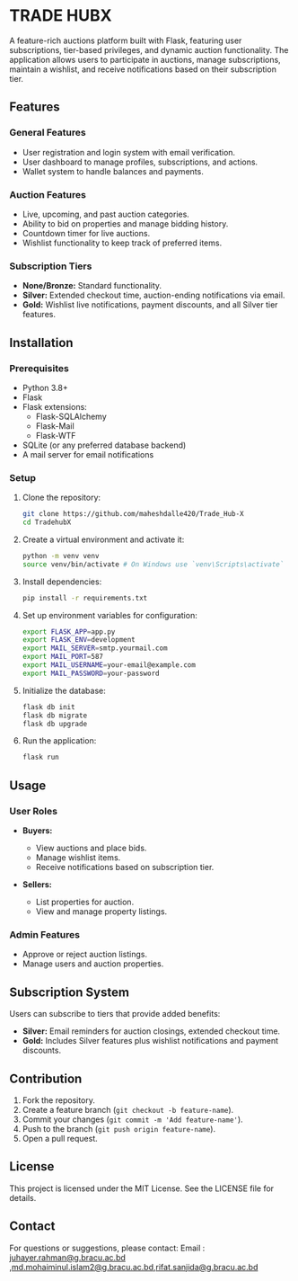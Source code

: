 # TRADE HUBX
A feature-rich auctions platform built with Flask, featuring user subscriptions, tier-based privileges, and dynamic auction functionality. The application allows users to participate in auctions, manage subscriptions, maintain a wishlist, and receive notifications based on their subscription tier.

## Features

### General Features
- User registration and login system with email verification.
- User dashboard to manage profiles, subscriptions, and actions.
- Wallet system to handle balances and payments.

### Auction Features
- Live, upcoming, and past auction categories.
- Ability to bid on properties and manage bidding history.
- Countdown timer for live auctions.
- Wishlist functionality to keep track of preferred items.

### Subscription Tiers
- **None/Bronze:** Standard functionality.
- **Silver:** Extended checkout time, auction-ending notifications via email.
- **Gold:** Wishlist live notifications, payment discounts, and all Silver tier features.

## Installation

### Prerequisites
- Python 3.8+
- Flask
- Flask extensions:
  - Flask-SQLAlchemy
  - Flask-Mail
  - Flask-WTF
- SQLite (or any preferred database backend)
- A mail server for email notifications

### Setup
1. Clone the repository:
    ```bash
    git clone https://github.com/maheshdalle420/Trade_Hub-X
    cd TradehubX
    ```
2. Create a virtual environment and activate it:
    ```bash
    python -m venv venv
    source venv/bin/activate # On Windows use `venv\Scripts\activate`
    ```
3. Install dependencies:
    ```bash
    pip install -r requirements.txt
    ```
4. Set up environment variables for configuration:
    ```bash
    export FLASK_APP=app.py
    export FLASK_ENV=development
    export MAIL_SERVER=smtp.yourmail.com
    export MAIL_PORT=587
    export MAIL_USERNAME=your-email@example.com
    export MAIL_PASSWORD=your-password
    ```
5. Initialize the database:
    ```bash
    flask db init
    flask db migrate
    flask db upgrade
    ```
6. Run the application:
    ```bash
    flask run
    ```

## Usage

### User Roles
- **Buyers:**
  - View auctions and place bids.
  - Manage wishlist items.
  - Receive notifications based on subscription tier.

- **Sellers:**
  - List properties for auction.
  - View and manage property listings.

### Admin Features
- Approve or reject auction listings.
- Manage users and auction properties.

## Subscription System
Users can subscribe to tiers that provide added benefits:
- **Silver:** Email reminders for auction closings, extended checkout time.
- **Gold:** Includes Silver features plus wishlist notifications and payment discounts.

## Contribution
1. Fork the repository.
2. Create a feature branch (`git checkout -b feature-name`).
3. Commit your changes (`git commit -m 'Add feature-name'`).
4. Push to the branch (`git push origin feature-name`).
5. Open a pull request.

## License
This project is licensed under the MIT License. See the LICENSE file for details.

## Contact
For questions or suggestions, please contact:
Email : juhayer.rahman@g.bracu.ac.bd ,md.mohaiminul.islam2@g.bracu.ac.bd,rifat.sanjida@g.bracu.ac.bd



 
 
